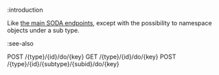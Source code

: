 :introduction

Like [the main SODA endpoints](/endpoints/GET/{type}/{id}/do/{key}), except with
the possibility to namespace objects under a sub type.

:see-also

POST /{type}/{id}/do/{key}
GET /{type}/{id}/do/{key}
POST /{type}/{id}/{subtype}/{subid}/do/{key}
